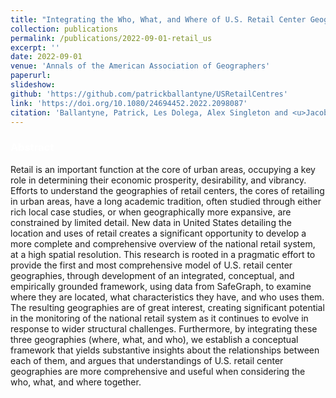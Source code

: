 ```yaml
---
title: "Integrating the Who, What, and Where of U.S. Retail Center Geographies"
collection: publications
permalink: /publications/2022-09-01-retail_us
excerpt: ''
date: 2022-09-01
venue: 'Annals of the American Association of Geographers'
paperurl: 
slideshow: 
github: 'https://github.com/patrickballantyne/USRetailCentres'
link: 'https://doi.org/10.1080/24694452.2022.2098087'
citation: 'Ballantyne, Patrick, Les Dolega, Alex Singleton and <u>Jacob L. Macdonald</u>. (2022). &quot;Integrating the Who, What, and Where of U.S. Retail Center Geographies.&quot; <b><i><span style="color:white">Annals of the American Association of Geographers</span></i></b>'
---
```


### <span style="color:white">Abstract</span>

Retail is an important function at the core of urban areas, occupying a key role in determining their economic prosperity, desirability, and vibrancy. Efforts to understand the geographies of retail centers, the cores of retailing in urban areas, have a long academic tradition, often studied through either rich local case studies, or when geographically more expansive, are constrained by limited detail. New data in United States detailing the location and uses of retail creates a significant opportunity to develop a more complete and comprehensive overview of the national retail system, at a high spatial resolution. This research is rooted in a pragmatic effort to provide the first and most comprehensive model of U.S. retail center geographies, through development of an integrated, conceptual, and empirically grounded framework, using data from SafeGraph, to examine where they are located, what characteristics they have, and who uses them. The resulting geographies are of great interest, creating significant potential in the monitoring of the national retail system as it continues to evolve in response to wider structural challenges. Furthermore, by integrating these three geographies (where, what, and who), we establish a conceptual framework that yields substantive insights about the relationships between each of them, and argues that understandings of U.S. retail center geographies are more comprehensive and useful when considering the who, what, and where together.
